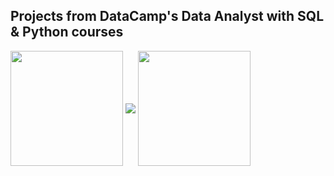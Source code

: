 ## Projects from DataCamp's Data Analyst with SQL & Python courses


<p align="left">
<img align="center" src="https://github.com/PmnAngelov/datacamp-data-analyst/blob/main/img/python_logo.png" width="180" height="184" /> 
<img align="center" src="https://github.com/PmnAngelov/datacamp-data-analyst/blob/main/img/postgresql_logo.png" />
<img align="center" src="https://github.com/PmnAngelov/datacamp-data-analyst/blob/main/img/jupyter_logo.png" width="180" height="184" />
</p>



